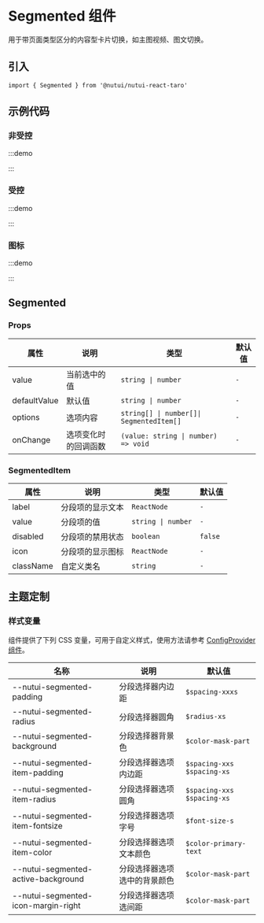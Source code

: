 # Segmented 组件

用于带页面类型区分的内容型卡片切换，如主图视频、图文切换。

## 引入

```tsx
import { Segmented } from '@nutui/nutui-react-taro'
```

## 示例代码

### 非受控

:::demo

<CodeBlock src='h5/demo1.tsx'></CodeBlock>

:::

### 受控

:::demo

<CodeBlock src='h5/demo2.tsx'></CodeBlock>

:::

### 图标

:::demo

<CodeBlock src='h5/demo3.tsx'></CodeBlock>

:::

## Segmented

### Props

| 属性 | 说明 | 类型 | 默认值 |
| --- | --- | --- | --- |
| value | 当前选中的值 | `string \| number` | `-` |
| defaultValue | 默认值 | `string \| number` | `-` |
| options | 选项内容 | `string[] \| number[]\| SegmentedItem[]` | `-` |
| onChange | 选项变化时的回调函数 | `(value: string \| number) => void` | `-` |

### SegmentedItem

| 属性 | 说明 | 类型 | 默认值 |
| --- | --- | --- | --- |
| label | 分段项的显示文本 | `ReactNode` | `-` |
| value | 分段项的值 | `string \| number` | `-` |
| disabled | 分段项的禁用状态 | `boolean` | `false` |
| icon | 分段项的显示图标 | `ReactNode` | `-` |
| className | 自定义类名 | `string` | `-` |

## 主题定制

### 样式变量

组件提供了下列 CSS 变量，可用于自定义样式，使用方法请参考 [ConfigProvider 组件](#/zh-CN/component/configprovider)。

| 名称 | 说明 | 默认值 |
| --- | --- | --- |
| \--nutui-segmented-padding | 分段选择器内边距 | `$spacing-xxxs` |
| \--nutui-segmented-radius | 分段选择器圆角 | `$radius-xs` |
| \--nutui-segmented-background | 分段选择器背景色 | `$color-mask-part` |
| \--nutui-segmented-item-padding | 分段选择器选项内边距 | `$spacing-xxs $spacing-xs` |
| \--nutui-segmented-item-radius | 分段选择器选项圆角 | `$spacing-xxs $spacing-xs` |
| \--nutui-segmented-item-fontsize | 分段选择器选项字号 | `$font-size-s` |
| \--nutui-segmented-item-color | 分段选择器选项文本颜色 | `$color-primary-text` |
| \--nutui-segmented-active-background | 分段选择器选项选中的背景颜色 | `$color-mask-part` |
| \--nutui-segmented-icon-margin-right | 分段选择器选项选间距 | `$color-mask-part` |
